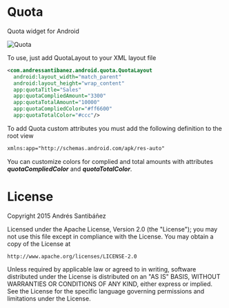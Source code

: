 # Quota
Quota widget for Android

![Quota](https://github.com/asantibanez/Quota/blob/master/captures/quota_preview.png)

To use, just add QuotaLayout to your XML layout file

```XML
<com.andressantibanez.android.quota.QuotaLayout
  android:layout_width="match_parent"
  android:layout_height="wrap_content"
  app:quotaTitle="Sales"
  app:quotaCompliedAmount="3300"
  app:quotaTotalAmount="10000"
  app:quotaCompliedColor="#ff6600"
  app:quotaTotalColor="#ccc"/>
```

To add Quota custom attributes you must add the following definition to the root view
```XML
xmlns:app="http://schemas.android.com/apk/res-auto"
```

You can customize colors for complied and total amounts with attributes ***quotaCompliedColor*** and ***quotaTotalColor***.


License
=======
Copyright 2015 Andrés Santibáñez

Licensed under the Apache License, Version 2.0 (the "License");
you may not use this file except in compliance with the License.
You may obtain a copy of the License at

    http://www.apache.org/licenses/LICENSE-2.0

Unless required by applicable law or agreed to in writing, software
distributed under the License is distributed on an "AS IS" BASIS,
WITHOUT WARRANTIES OR CONDITIONS OF ANY KIND, either express or implied.
See the License for the specific language governing permissions and
limitations under the License.
